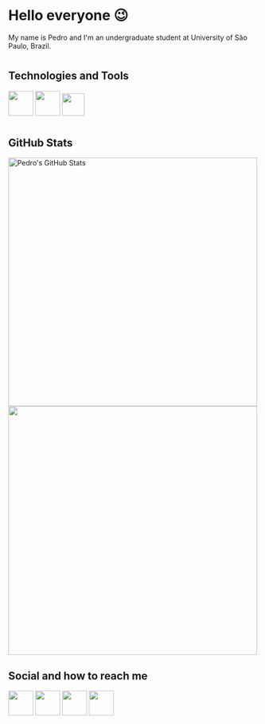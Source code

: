 # Hello everyone :wink:

My name is Pedro and I'm an undergraduate student at University of São Paulo, Brazil.



#

## Technologies and Tools

<code><img src="https://i.stack.imgur.com/jBli3.png" width="50px"/></code>
<code><img src="https://upload.wikimedia.org/wikipedia/commons/thumb/archive/3/35/20190417225046%21The_C_Programming_Language_logo.svg/120px-The_C_Programming_Language_logo.svg.png" width="50px"/></code>
<code><img src="https://code.visualstudio.com/assets/updates/1_35/logo-stable.png" width="45px"/></code>

#

## GitHub Stats

<a href="https://github.com/pedrousp/pedrousp">
  <img align="center" src="https://github-readme-stats.vercel.app/api?username=pedrousp&show_icons=true&count_private=true&include_all_commits=true&title_color=ffffff&text_color=c9cacc&icon_color=2bbc8a&bg_color=1d1f21" alt="Pedro's GitHub Stats" width="500px"/>
</a>
<br/>
<a href="https://github.com/pedrousp/pedrousp">
  <img align="center" src="https://github-readme-stats.vercel.app/api/top-langs/?username=pedrousp&langs_count=10&layout=compact&title_color=ffffff&text_color=c9cacc&icon_color=2bbc8a&bg_color=1d1f21" width="500px"/>
</a>


## Social and how to reach me

[<img src="https://www.flaticon.com/svg/static/icons/svg/25/25231.svg" width="50px"/>](https://github.com/pedrousp)
[<img src="https://www.flaticon.com/svg/static/icons/svg/2111/2111646.svg" width="50px"/>](https://t.me/pedropp98)
[<img src="https://www.flaticon.com/svg/static/icons/svg/174/174857.svg" width="50px"/>](https://www.linkedin.com/in/pedroa-perez/)
[<img src="https://www.flaticon.com/svg/static/icons/svg/2111/2111463.svg" width="50px"/>](https://www.instagram.com/pedropp98/)
<!--
**pedrousp/pedrousp** is a ✨ _special_ ✨ repository because its `README.md` (this file) appears on your GitHub profile.

Here are some ideas to get you started:

- 🔭 I’m currently working on ...
- 🌱 I’m currently learning ...
- 👯 I’m looking to collaborate on ...
- 🤔 I’m looking for help with ...
- 💬 Ask me about ...
- 📫 How to reach me: ...
- 😄 Pronouns: ...
- ⚡ Fun fact: ...
-->

